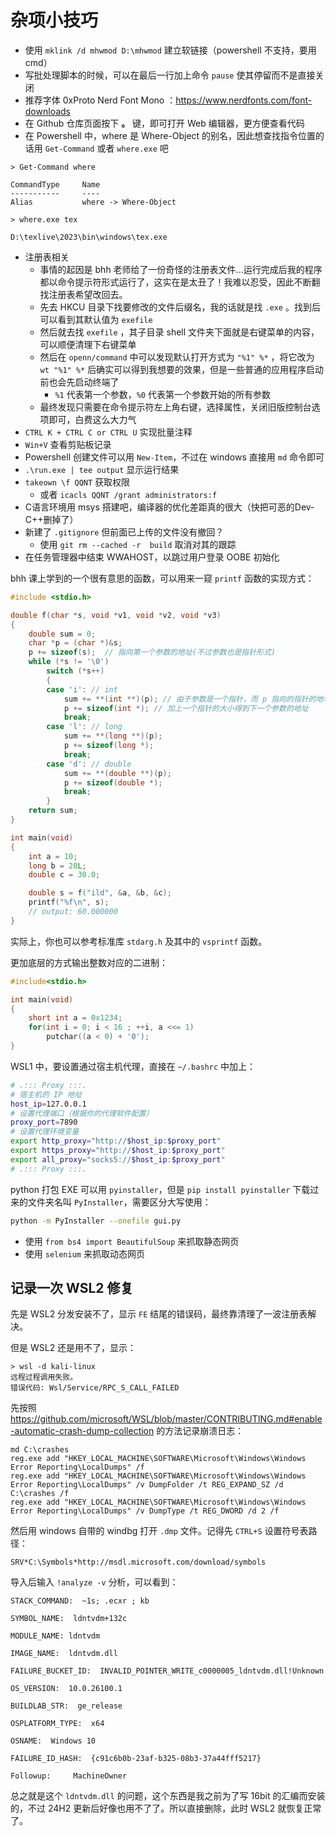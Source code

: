 
# 杂项小技巧


- 使用 `mklink /d mhwmod D:\mhwmod` 建立软链接（powershell 不支持，要用cmd）
- 写批处理脚本的时候，可以在最后一行加上命令 `pause` 使其停留而不是直接关闭
- 推荐字体 0xProto Nerd Font Mono ：https://www.nerdfonts.com/font-downloads
- 在 Github 仓库页面按下 **。** 键，即可打开 Web 编辑器，更方便查看代码
- 在 Powershell 中，where 是 Where-Object 的别名，因此想查找指令位置的话用 `Get-Command` 或者 `where.exe` 吧

```shell
> Get-Command where

CommandType     Name
-----------     ----
Alias           where -> Where-Object

> where.exe tex

D:\texlive\2023\bin\windows\tex.exe
```

- 注册表相关
	- 事情的起因是 bhh 老师给了一份奇怪的注册表文件...运行完成后我的程序都以命令提示符形式运行了，这实在是太丑了！我难以忍受，因此不断翻找注册表希望改回去。
	- 先去 HKCU 目录下找要修改的文件后缀名，我的话就是找 `.exe` 。找到后可以看到其默认值为 `exefile` 
	- 然后就去找 `exefile` ，其子目录 shell 文件夹下面就是右键菜单的内容，可以顺便清理下右键菜单
	- 然后在 `openn/command` 中可以发现默认打开方式为 `"%1" %*` ，将它改为 `wt "%1" %*` 后确实可以得到我想要的效果，但是一些普通的应用程序启动前也会先启动终端了
		- `%1` 代表第一个参数，`%0` 代表第一个参数开始的所有参数
	- 最终发现只需要在命令提示符左上角右键，选择属性，关闭旧版控制台选项即可，白费这么大力气
- `CTRL K + CTRL C or CTRL U` 实现批量注释
- `Win+V` 查看剪贴板记录
- Powershell 创建文件可以用 `New-Item`，不过在 windows 直接用 `md` 命令即可
- `.\run.exe | tee output` 显示运行结果
- `takeown \f QQNT` 获取权限
	- 或者 `icacls QQNT /grant administrators:f`
- C语言环境用 msys 搭建吧，编译器的优化差距真的很大（快把可恶的Dev-C++删掉了）
- 新建了 `.gitignore` 但前面已上传的文件没有撤回？
	- 使用 `git rm --cached -r  build` 取消对其的跟踪
- 在任务管理器中结束 WWAHOST，以跳过用户登录 OOBE 初始化

bhh 课上学到的一个很有意思的函数，可以用来一窥 `printf` 函数的实现方式：

```c
#include <stdio.h>

double f(char *s, void *v1, void *v2, void *v3)
{
    double sum = 0;
    char *p = (char *)&s;
    p += sizeof(s);  // 指向第一个参数的地址(不过参数也是指针形式)
    while (*s != '\0')
        switch (*s++)
        {
        case 'i': // int
            sum += **(int **)(p); // 由于参数是一个指针，而 p 指向的指针的地址，因此需要将 p 看成二级指针来看待并引用两次
            p += sizeof(int *); // 加上一个指针的大小得到下一个参数的地址
            break;
        case 'l': // long
            sum += **(long **)(p);
            p += sizeof(long *);
            break;
        case 'd': // double
            sum += **(double **)(p);
            p += sizeof(double *);
            break;
        }
    return sum;
}

int main(void)
{
    int a = 10;
    long b = 20L;
    double c = 30.0;

    double s = f("ild", &a, &b, &c);
    printf("%f\n", s);
    // output: 60.000000
}
```

实际上，你也可以参考标准库 `stdarg.h` 及其中的 `vsprintf` 函数。

更加底层的方式输出整数对应的二进制：

```c
#include<stdio.h>

int main(void)
{
    short int a = 0x1234;
    for(int i = 0; i < 16 ; ++i, a <<= 1)
        putchar((a < 0) + '0');
}
```

WSL1 中，要设置通过宿主机代理，直接在 `~/.bashrc` 中加上：

```bash
# .::: Proxy :::.
# 宿主机的 IP 地址
host_ip=127.0.0.1
# 设置代理端口（根据你的代理软件配置）
proxy_port=7890
# 设置代理环境变量
export http_proxy="http://$host_ip:$proxy_port"
export https_proxy="http://$host_ip:$proxy_port"
export all_proxy="socks5://$host_ip:$proxy_port"
# .::: Proxy :::.
```

python 打包 EXE 可以用 `pyinstaller`，但是 `pip install pyinstaller` 下载过来的文件夹名叫 `PyInstaller`，需要区分大写使用：

```sh
python -m PyInstaller --onefile gui.py 
```

- 使用 `from bs4 import BeautifulSoup` 来抓取静态网页
- 使用 `selenium` 来抓取动态网页

## 记录一次 WSL2 修复

先是 WSL2 分发安装不了，显示 `FE` 结尾的错误码，最终靠清理了一波注册表解决。

但是 WSL2 还是用不了，显示：

```shell
> wsl -d kali-linux
远程过程调用失败。
错误代码: Wsl/Service/RPC_S_CALL_FAILED
```

先按照 https://github.com/microsoft/WSL/blob/master/CONTRIBUTING.md#enable-automatic-crash-dump-collection 的方法记录崩溃日志：

```shell
md C:\crashes
reg.exe add "HKEY_LOCAL_MACHINE\SOFTWARE\Microsoft\Windows\Windows Error Reporting\LocalDumps" /f
reg.exe add "HKEY_LOCAL_MACHINE\SOFTWARE\Microsoft\Windows\Windows Error Reporting\LocalDumps" /v DumpFolder /t REG_EXPAND_SZ /d C:\crashes /f
reg.exe add "HKEY_LOCAL_MACHINE\SOFTWARE\Microsoft\Windows\Windows Error Reporting\LocalDumps" /v DumpType /t REG_DWORD /d 2 /f
```

然后用 windows 自带的 windbg 打开 `.dmp` 文件。记得先 `CTRL+S` 设置符号表路径：

```
SRV*C:\Symbols*http://msdl.microsoft.com/download/symbols
```

导入后输入 `!analyze -v` 分析，可以看到：

```
STACK_COMMAND:  ~1s; .ecxr ; kb

SYMBOL_NAME:  ldntvdm+132c

MODULE_NAME: ldntvdm

IMAGE_NAME:  ldntvdm.dll

FAILURE_BUCKET_ID:  INVALID_POINTER_WRITE_c0000005_ldntvdm.dll!Unknown

OS_VERSION:  10.0.26100.1

BUILDLAB_STR:  ge_release

OSPLATFORM_TYPE:  x64

OSNAME:  Windows 10

FAILURE_ID_HASH:  {c91c6b0b-23af-b325-08b3-37a44fff5217}

Followup:     MachineOwner
```

总之就是这个 `ldntvdm.dll` 的问题，这个东西是我之前为了写 16bit 的汇编而安装的，不过 24H2 更新后好像也用不了了。所以直接删除，此时 WSL2 就恢复正常了。